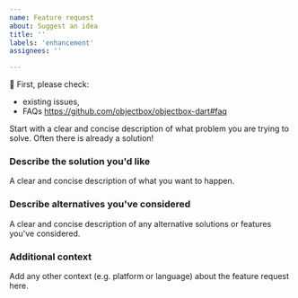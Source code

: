 ```yaml
---
name: Feature request
about: Suggest an idea
title: ''
labels: 'enhancement'
assignees: ''

---
```


:rotating_light: First, please check:

- existing issues,
- FAQs https://github.com/objectbox/objectbox-dart#faq

Start with a clear and concise description of what problem you are trying to solve. Often there is already a solution!

### Describe the solution you'd like

A clear and concise description of what you want to happen.

### Describe alternatives you've considered

A clear and concise description of any alternative solutions or features you've considered.

### Additional context

Add any other context (e.g. platform or language) about the feature request here.

